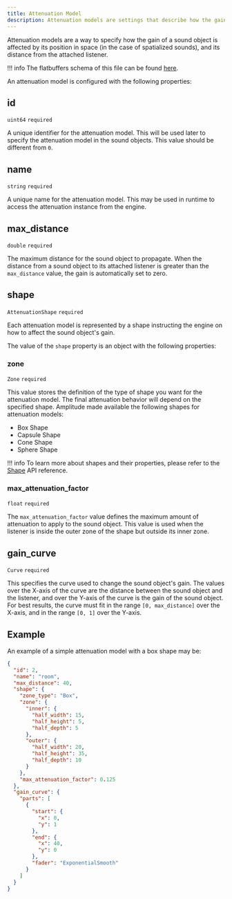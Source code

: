 ```yaml
---
title: Attenuation Model
description: Attenuation models are settings that describe how the gain of a sound object should fade according to the distance from its listener and a given shape. Read this article to learn more about them.
---
```


Attenuation models are a way to specify how the gain of a sound object is affected by its position in space (in the case of spatialized sounds), and its distance from the attached listener.

!!! info
    The flatbuffers schema of this file can be found [here](https://github.com/AmplitudeAudio/sdk/blob/main/schemas/attenuation_definition.fbs).

An attenuation model is configured with the following properties:

## id

`uint64` `required`

A unique identifier for the attenuation model. This will be used later to specify the attenuation model in the sound objects. This value should be different from `0`.

## name

`string` `required`

A unique name for the attenuation model. This may be used in runtime to access the attenuation instance from the engine.

## max_distance

`double` `required`

The maximum distance for the sound object to propagate. When the distance from a sound object to its attached listener is greater than the `max_distance` value, the gain is automatically set to zero.

## shape

`AttenuationShape` `required`

Each attenuation model is represented by a shape instructing the engine on how to affect the sound object's gain.

The value of the `shape` property is an object with the following properties:

### zone

`Zone` `required`

This value stores the definition of the type of shape you want for the attenuation model. The final attenuation behavior will depend on the specified shape. Amplitude made available the following shapes for attenuation models:

- Box Shape
- Capsule Shape
- Cone Shape
- Sphere Shape

!!! info
    To learn more about shapes and their properties, please refer to the [Shape](../api/math/Shape/index.md) API reference.

### max_attenuation_factor

`float` `required`

The `max_attenuation_factor` value defines the maximum amount of attenuation to apply to the sound object. This value is used when the listener is inside the outer zone of the shape but outside its inner zone.

## gain_curve

`Curve` `required`

This specifies the curve used to change the sound object's gain. The values over the X-axis of the curve are the distance between the sound object and the listener, and over the Y-axis of the curve is the gain of the sound object.
For best results, the curve must fit in the range `[0, max_distance]` over the X-axis, and in the range `[0, 1]` over the Y-axis.

## Example

An example of a simple attenuation model with a box shape may be:

```json {title="room.json"}
{
  "id": 2,
  "name": "room",
  "max_distance": 40,
  "shape": {
    "zone_type": "Box",
    "zone": {
      "inner": {
        "half_width": 15,
        "half_height": 5,
        "half_depth": 5
      },
      "outer": {
        "half_width": 20,
        "half_height": 35,
        "half_depth": 10
      }
    },
    "max_attenuation_factor": 0.125
  },
  "gain_curve": {
    "parts": [
      {
        "start": {
          "x": 0,
          "y": 1
        },
        "end": {
          "x": 40,
          "y": 0
        },
        "fader": "ExponentialSmooth"
      }
    ]
  }
}
```
